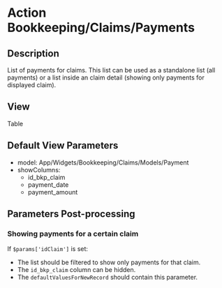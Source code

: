 # Action Bookkeeping/Claims/Payments

## Description

List of payments for claims.
This list can be used as a standalone list (all payments) or a list inside an claim detail (showing only payments for displayed claim).

## View

Table

## Default View Parameters

* model: App/Widgets/Bookkeeping/Claims/Models/Payment
* showColumns:
  * id_bkp_claim
  * payment_date
  * payment_amount

## Parameters Post-processing

### Showing payments for a certain claim

If `$params['idClaim']` is set:
  - The list should be filtered to show only payments for that claim.
  - The `id_bkp_claim` column can be hidden.
  - The `defaultValuesForNewRecord` should contain this parameter.
